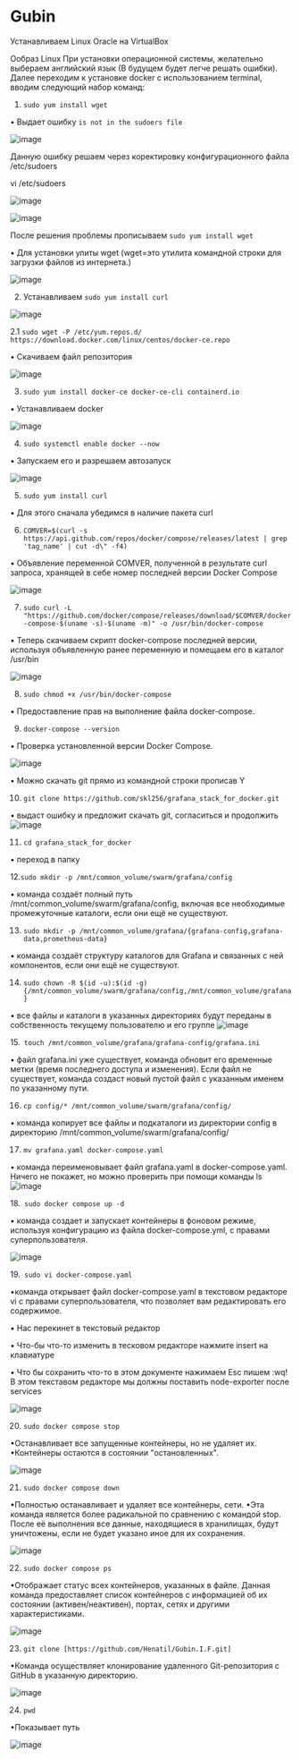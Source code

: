 # Gubin
Устанавливаем Linux Oracle на VirtualBox

Ообраз Linux При установки операционной системы, желательно выбераем английский язык (В будущем будет легче решать ошибки).
Далее переходим к установке docker с использованием terminal, вводим следующий набор команд:

1. `sudo yum install wget`

• Выдает ошибку `is not in the sudoers file`

![image](https://github.com/user-attachments/assets/2ac1c34b-c488-4348-b4e3-3c2d0e7510fa)

Данную ошибку решаем через коректировку конфигурационного файла /etc/sudoers

vi /etc/sudoers

![image](https://github.com/user-attachments/assets/726e7317-ec25-48bf-9a6a-f825ec01c1b2)

![image](https://github.com/user-attachments/assets/12d35f06-f51f-4df3-baa1-1f1722c94790)

После решения проблемы прописываем `sudo yum install wget`

• Для установки улиты wget (wget=это утилита командной строки для загрузки файлов из интернета.)

![image](https://github.com/user-attachments/assets/00342289-0516-4526-badd-079013edec20)

2. Устанавливаем `sudo yum install curl` 

![image](https://github.com/user-attachments/assets/29fba53b-e0fa-4496-b027-f99d85829be6)

2.1 `sudo wget -P /etc/yum.repos.d/ https://download.docker.com/linux/centos/docker-ce.repo`

• Скачиваем файл репозитория

![image](https://github.com/user-attachments/assets/3d9a7925-aeed-4050-890e-3abfd1fef2fb)

3. `sudo yum install docker-ce docker-ce-cli containerd.io`

• Устанавливаем docker

![image](https://github.com/user-attachments/assets/1876c9f2-89fa-4f65-9707-1b4aee9464de)

4. `sudo systemctl enable docker --now`

• Запускаем его и разрешаем автозапуск

![image](https://github.com/user-attachments/assets/40257b44-f7b1-49be-bb45-50ee3ca24671)

5. `sudo yum install curl`

• Для этого сначала убедимся в наличие пакета curl

6. `COMVER=$(curl -s https://api.github.com/repos/docker/compose/releases/latest | grep 'tag_name' | cut -d\" -f4)`

• Объявление переменной COMVER, полученной в результате curl запроса, хранящей в себе номер последней
версии Docker Compose

![image](https://github.com/user-attachments/assets/2e951858-540c-4848-a278-a1990a2fa29e)

7. `sudo curl -L "https://github.com/docker/compose/releases/download/$COMVER/docker-compose-$(uname -s)-$(uname -m)" -o /usr/bin/docker-compose`                        

• Теперь скачиваем скрипт docker-compose последней версии, используя объявленную ранее переменную и помещаем его в каталог /usr/bin

![image](https://github.com/user-attachments/assets/79588f34-614e-47ea-ad35-3031981127ba)

8. `sudo chmod +x /usr/bin/docker-compose`

• Предоставление прав на выполнение файла docker-compose.

9. `docker-compose --version`

• Проверка установленной версии Docker Compose.

![image](https://github.com/user-attachments/assets/5b020289-6738-4b35-a781-198bfa8bfa6c)

• Можно скачать git прямо из командной строки прописав Y

10. `git clone https://github.com/skl256/grafana_stack_for_docker.git`

• выдаст ошибку и предложит скачать git, согласиться и продолжить
![image](https://github.com/user-attachments/assets/3c397f5e-483d-428f-8b14-e0c6e2e0b91b)

11. `cd grafana_stack_for_docker`
    
• переход в папку

12.`sudo mkdir -p /mnt/common_volume/swarm/grafana/config`

• команда создаёт полный путь /mnt/common_volume/swarm/grafana/config, включая все необходимые промежуточные каталоги, если они ещё не существуют.

13. `sudo mkdir -p /mnt/common_volume/grafana/{grafana-config,grafana-data,prometheus-data}`

• команда создаёт структуру каталогов для Grafana и связанных с ней компонентов, если они ещё не существуют.

14. `sudo chown -R $(id -u):$(id -g) {/mnt/common_volume/swarm/grafana/config,/mnt/common_volume/grafana}`

• все файлы и каталоги в указанных директориях будут переданы в собственность текущему пользователю и его группе
![image](https://github.com/user-attachments/assets/197172d2-bdd5-43aa-ab62-601a03941f88)

15.` touch /mnt/common_volume/grafana/grafana-config/grafana.ini`

• файл grafana.ini уже существует, команда обновит его временные метки (время последнего доступа и изменения). Если файл не существует, команда создаст новый пустой файл с указанным именем по указанному пути.

16. `cp config/* /mnt/common_volume/swarm/grafana/config/`

• команда копирует все файлы и подкаталоги из директории config в директорию /mnt/common_volume/swarm/grafana/config/

17. `mv grafana.yaml docker-compose.yaml `

• команда переименовывает файл grafana.yaml в docker-compose.yaml. Ничего не покажет, но можно проверить при помощи команды ls
![image](https://github.com/user-attachments/assets/2412d6dd-7516-4989-94fa-1b42f53a5db8)

18.` sudo docker compose up -d`

• команда создает и запускает контейнеры в фоновом режиме, используя конфигурацию из файла docker-compose.yml, с правами суперпользователя.

![image](https://github.com/user-attachments/assets/946f1974-f27e-40e0-a4ca-9c430c4b7040)

19.` sudo vi docker-compose.yaml`

•команда открывает файл docker-compose.yaml в текстовом редакторе vi с правами суперпользователя, что позволяет вам редактировать его содержимое.

• Нас перекинет в текстовый редактор

• Что-бы что-то изменить в тесковом редакторе нажмите insert на клавиатуре

• Что бы сохранить что-то в этом документе нажимаем Esc пишем :wq! В этом текставом редакторе мы должны поставить node-exporter после services

![image](https://github.com/user-attachments/assets/269213a9-6e34-4687-8d85-2d4b0c4aa453)

20. `sudo docker compose stop`

•Останавливает все запущенные контейнеры, но не удаляет их.
•Контейнеры остаются в состоянии "остановленных".

![image](https://github.com/user-attachments/assets/e228f373-5aed-4965-8233-f95ba450c509)

21. `sudo docker compose down`

•Полностью останавливает и удаляет все контейнеры, сети.
•Эта команда является более радикальной по сравнению с командой stop. После её выполнения все данные, находящиеся в хранилищах, будут уничтожены, если не будет указано иное для их сохранения.

![image](https://github.com/user-attachments/assets/e92cd705-87a7-465e-90a3-18a4277e8ecd)

22. `sudo docker compose ps`

•Отображает статус всех контейнеров, указанных в файле. Данная команда предоставляет список контейнеров с информацией об их состоянии (активен/неактивен), портах, сетях и другими характеристиками.

![image](https://github.com/user-attachments/assets/542f9f2a-59b7-446f-8ca8-16137f59e9ac)

23. `git clone [https://github.com/Henatil/Gubin.I.F.git]`

•Команда осуществляет клонирование удаленного Git-репозитория с GitHub в указанную директорию.

![image](https://github.com/user-attachments/assets/abb749e9-103d-4139-9520-f79806e39b9a)

24. `pwd`

•Показывает путь

![image](https://github.com/user-attachments/assets/ad9bc814-0a2a-43b8-9205-8b5e6cc8422e)






